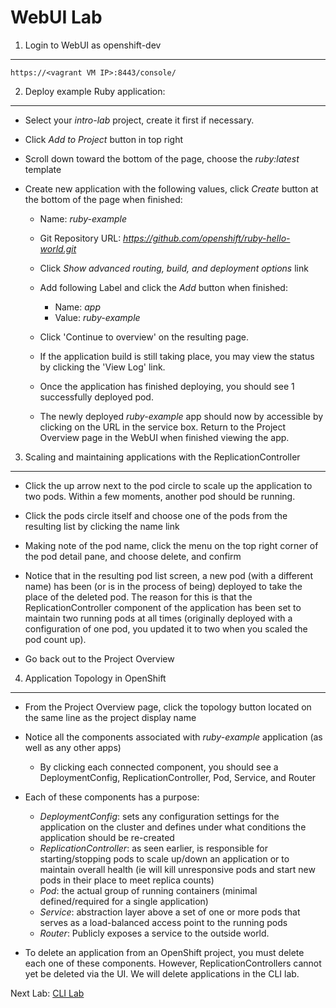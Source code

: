 WebUI Lab
=========

1) Login to WebUI as openshift-dev
----------------------------------

	https://<vagrant VM IP>:8443/console/

2) Deploy example Ruby application:
-----------------------------------
  
  - Select your _intro-lab_ project, create it first if necessary.
  
  - Click _Add to Project_ button in top right
	
  - Scroll down toward the bottom of the page, choose the _ruby:latest_ template
	
  - Create new application with the following values, click _Create_ button at the bottom of the page when finished:
    - Name: _ruby-example_
    - Git Repository URL: _https://github.com/openshift/ruby-hello-world.git_
    - Click _Show advanced routing, build, and deployment options_ link
    - Add following Label and click the _Add_ button when finished:
      - Name: _app_
      - Value: _ruby-example_

	- Click 'Continue to overview' on the resulting page.
	
	- If the application build is still taking place, you may view the status by clicking the 'View Log' link.
	
	- Once the application has finished deploying, you should see 1 successfully deployed pod.
	
	- The newly deployed _ruby-example_ app should now by accessible by clicking on the URL in the service box. Return to the Project Overview page in the WebUI when finished viewing the app.

3) Scaling and maintaining applications with the ReplicationController
----------------------------------------------------------------------
  
  - Click the up arrow next to the pod circle to scale up the application to two pods. Within a few moments, another pod should be running.
  
  - Click the pods circle itself and choose one of the pods from the resulting list by clicking the name link
  
  - Making note of the pod name, click the menu on the top right corner of the pod detail pane, and choose delete, and confirm
  
  - Notice that in the resulting pod list screen, a new pod (with a different name) has been (or is in the process of being) deployed to take the place of the deleted pod. The reason for this is that the ReplicationController component of the application has been set to maintain two running pods at all times (originally deployed with a configuration of one pod, you updated it to two when you scaled the pod count up).
  
  - Go back out to the Project Overview

4) Application Topology in OpenShift
------------------------------------

  - From the Project Overview page, click the topology button located on the same line as the project display name
  
  - Notice all the components associated with _ruby-example_ application (as well as any other apps) 
	  - By clicking each connected component, you should see a DeploymentConfig, ReplicationController, Pod, Service, and Router
  
  - Each of these components has a purpose:
    - _DeploymentConfig_: sets any configuration settings for the application on the cluster and defines under what conditions the application should be re-created
    - _ReplicationController_: as seen earlier, is responsible for starting/stopping pods to scale up/down an application or to maintain overall health (ie will kill unresponsive pods and start new pods in their place to meet replica counts)
    - _Pod_: the actual group of running containers (minimal defined/required for a single application)
    - _Service_: abstraction layer above a set of one or more pods that serves as a load-balanced access point to the running pods 
    - _Router_: Publicly exposes a service to the outside world.
  
  - To delete an application from an OpenShift project, you must delete each one of these components. However, ReplicationControllers cannot yet be deleted via the UI. We will delete applications in the CLI lab.
	
Next Lab: [CLI Lab](cli.md)
